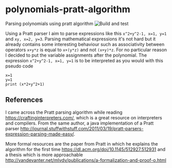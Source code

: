# polynomials-pratt-algorithm
Parsing polynomials using pratt algorithm
![Build and test](https://github.com/davidelettieri/polynomials-pratt-algorithm/workflows/Build%20and%20test/badge.svg)

Using a Pratt parser I aim to parse expressions like this `x^2+y^2-1, x=1, y=1` and `xy, x=2, y=3`. Parsing mathematical expressions it's not hard but it already contains some interesting behaviour such as associativity between operators `x+y*z` is equal to `x+(y*z)` and not `(x+y)*z`. For no particular reason I decided to put the variable assignments after the polynomial. The expression `x^2+y^2-1, x=1, y=1` is to be interpreted as you would with this pseudo code
```
x=1
y=1
print (x*2+y^2+1)
```

## References 

I came across the Pratt parsing algorithm while reading https://craftinginterpreters.com/, which is a great resource on interpreters and compilers. From the same author, a java implementation of a Pratt parser http://journal.stuffwithstuff.com/2011/03/19/pratt-parsers-expression-parsing-made-easy/.

More formal resources are the paper from Pratt in which he explains the algorithm for the first time https://dl.acm.org/doi/10.1145/512927.512931 and a thesis which is more approachable http://vandevanter.net/mlvdv/publications/a-formalization-and-proof-o.html
